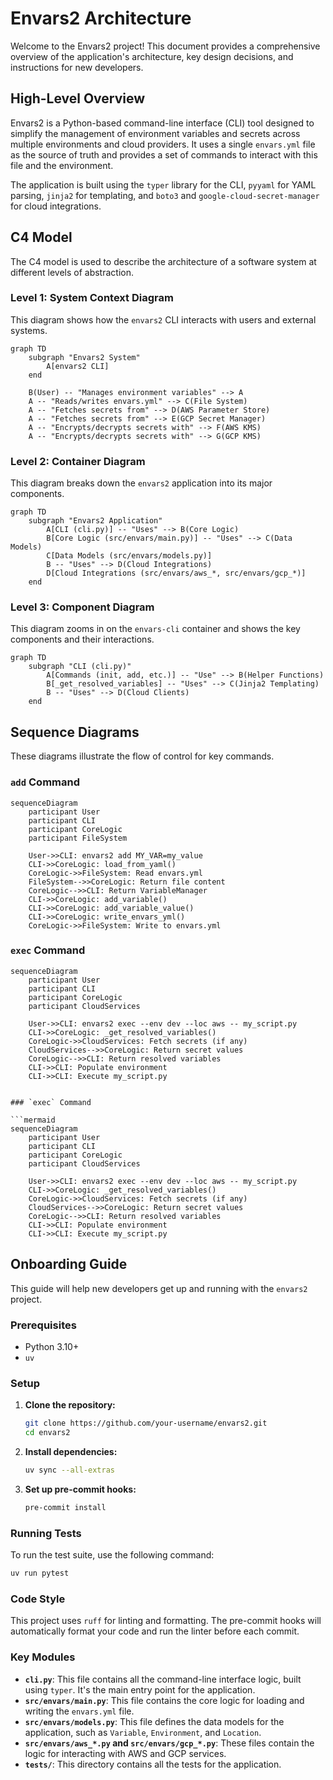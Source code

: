# Envars2 Architecture

Welcome to the Envars2 project! This document provides a comprehensive overview of the application's architecture, key design decisions, and instructions for new developers.

## High-Level Overview

Envars2 is a Python-based command-line interface (CLI) tool designed to simplify the management of environment variables and secrets across multiple environments and cloud providers. It uses a single `envars.yml` file as the source of truth and provides a set of commands to interact with this file and the environment.

The application is built using the `typer` library for the CLI, `pyyaml` for YAML parsing, `jinja2` for templating, and `boto3` and `google-cloud-secret-manager` for cloud integrations.

## C4 Model

The C4 model is used to describe the architecture of a software system at different levels of abstraction.

### Level 1: System Context Diagram

This diagram shows how the `envars2` CLI interacts with users and external systems.

```mermaid
graph TD
    subgraph "Envars2 System"
        A[envars2 CLI]
    end

    B(User) -- "Manages environment variables" --> A
    A -- "Reads/writes envars.yml" --> C(File System)
    A -- "Fetches secrets from" --> D(AWS Parameter Store)
    A -- "Fetches secrets from" --> E(GCP Secret Manager)
    A -- "Encrypts/decrypts secrets with" --> F(AWS KMS)
    A -- "Encrypts/decrypts secrets with" --> G(GCP KMS)
```

### Level 2: Container Diagram

This diagram breaks down the `envars2` application into its major components.

```mermaid
graph TD
    subgraph "Envars2 Application"
        A[CLI (cli.py)] -- "Uses" --> B(Core Logic)
        B[Core Logic (src/envars/main.py)] -- "Uses" --> C(Data Models)
        C[Data Models (src/envars/models.py)]
        B -- "Uses" --> D(Cloud Integrations)
        D[Cloud Integrations (src/envars/aws_*, src/envars/gcp_*)]
    end
```

### Level 3: Component Diagram

This diagram zooms in on the `envars-cli` container and shows the key components and their interactions.

```mermaid
graph TD
    subgraph "CLI (cli.py)"
        A[Commands (init, add, etc.)] -- "Use" --> B(Helper Functions)
        B[_get_resolved_variables] -- "Uses" --> C(Jinja2 Templating)
        B -- "Uses" --> D(Cloud Clients)
    end
```

## Sequence Diagrams

These diagrams illustrate the flow of control for key commands.

### `add` Command

```mermaid
sequenceDiagram
    participant User
    participant CLI
    participant CoreLogic
    participant FileSystem

    User->>CLI: envars2 add MY_VAR=my_value
    CLI->>CoreLogic: load_from_yaml()
    CoreLogic->>FileSystem: Read envars.yml
    FileSystem-->>CoreLogic: Return file content
    CoreLogic-->>CLI: Return VariableManager
    CLI->>CoreLogic: add_variable()
    CLI->>CoreLogic: add_variable_value()
    CLI->>CoreLogic: write_envars_yml()
    CoreLogic->>FileSystem: Write to envars.yml
```

### `exec` Command

```mermaid
sequenceDiagram
    participant User
    participant CLI
    participant CoreLogic
    participant CloudServices

    User->>CLI: envars2 exec --env dev --loc aws -- my_script.py
    CLI->>CoreLogic: _get_resolved_variables()
    CoreLogic->>CloudServices: Fetch secrets (if any)
    CloudServices-->>CoreLogic: Return secret values
    CoreLogic-->>CLI: Return resolved variables
    CLI->>CLI: Populate environment
    CLI->>CLI: Execute my_script.py
```

```

### `exec` Command

```mermaid
sequenceDiagram
    participant User
    participant CLI
    participant CoreLogic
    participant CloudServices

    User->>CLI: envars2 exec --env dev --loc aws -- my_script.py
    CLI->>CoreLogic: _get_resolved_variables()
    CoreLogic->>CloudServices: Fetch secrets (if any)
    CloudServices-->>CoreLogic: Return secret values
    CoreLogic-->>CLI: Return resolved variables
    CLI->>CLI: Populate environment
    CLI->>CLI: Execute my_script.py
```

## Onboarding Guide

This guide will help new developers get up and running with the `envars2` project.

### Prerequisites

- Python 3.10+
- `uv`

### Setup

1.  **Clone the repository:**
    ```bash
    git clone https://github.com/your-username/envars2.git
    cd envars2
    ```

2.  **Install dependencies:**
    ```bash
    uv sync --all-extras
    ```

3.  **Set up pre-commit hooks:**
    ```bash
    pre-commit install
    ```

### Running Tests

To run the test suite, use the following command:

```bash
uv run pytest
```

### Code Style

This project uses `ruff` for linting and formatting. The pre-commit hooks will automatically format your code and run the linter before each commit.

### Key Modules

-   **`cli.py`**: This file contains all the command-line interface logic, built using `typer`. It's the main entry point for the application.
-   **`src/envars/main.py`**: This file contains the core logic for loading and writing the `envars.yml` file.
-   **`src/envars/models.py`**: This file defines the data models for the application, such as `Variable`, `Environment`, and `Location`.
-   **`src/envars/aws_*.py` and `src/envars/gcp_*.py`**: These files contain the logic for interacting with AWS and GCP services.
-   **`tests/`**: This directory contains all the tests for the application.
